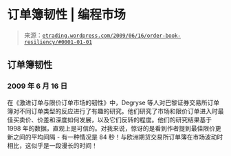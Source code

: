 <!--yml

category: 未分类

date: 2024-05-12 19:39:34

-->

# 订单簿韧性 | 编程市场

> 来源：[`etrading.wordpress.com/2009/06/16/order-book-resiliency/#0001-01-01`](https://etrading.wordpress.com/2009/06/16/order-book-resiliency/#0001-01-01)

## 订单簿韧性

### 2009 年 6 月 16 日

在《激进订单与限价订单市场的韧性》中，Degryse 等人对巴黎证券交易所订单簿对不同订单类型的反应进行了有趣的研究。他们研究了市场和限价订单进入时最佳买卖价、价差和深度如何发展，以及它们反转的程度。他们的研究结果基于 1998 年的数据，直观上是可信的。对我来说，惊讶的是看到作者提到最佳限价更新之间的平均间隔 - 有一种情况是 84 秒！与欧洲期货交易所订单簿在市场波动时相比，这似乎是一段漫长的时间！
